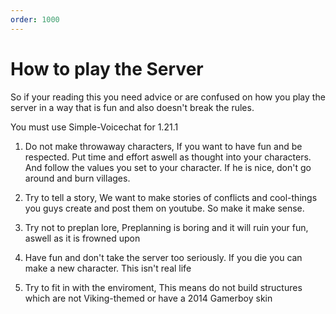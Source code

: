 ```yaml
---
order: 1000
---
```





# How to play the Server
So if your reading this you need advice or are confused on how you play the server in a way that is fun and also doesn't break the rules.

You must use Simple-Voicechat for 1.21.1

1. Do not make throwaway characters, If you want to have fun and be respected. Put time and effort aswell as thought into your characters. And follow the values you set to your character. If he is nice, don't go around and burn villages.

2. Try to tell a story, We want to make stories of conflicts and cool-things you guys create and post them on youtube. So make it make sense.

3. Try not to preplan lore, Preplanning is boring and it will ruin your fun, aswell as it is frowned upon

4. Have fun and don't take the server too seriously. If you die you can make a new character. This isn't real life

5. Try to fit in with the enviroment, This means do not build structures which are not Viking-themed or have a 2014 Gamerboy skin